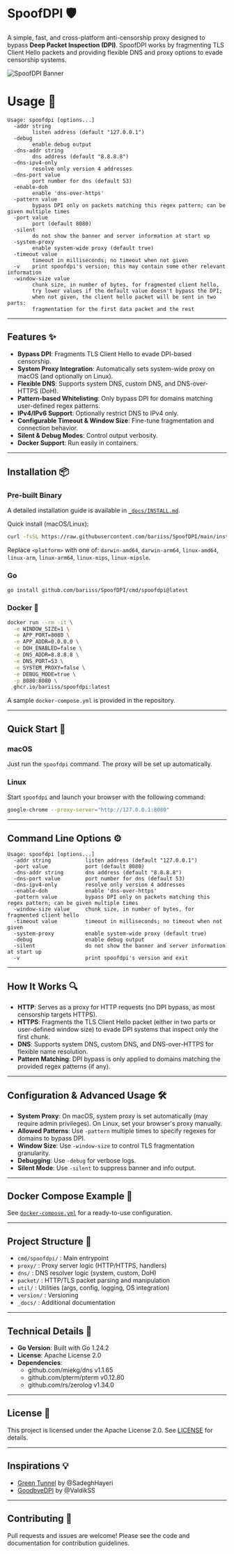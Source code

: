 # SpoofDPI 🛡️

A simple, fast, and cross-platform anti-censorship proxy designed to bypass **Deep Packet Inspection (DPI)**. SpoofDPI works by fragmenting TLS Client Hello packets and providing flexible DNS and proxy options to evade censorship systems.

![SpoofDPI Banner](https://user-images.githubusercontent.com/45588457/148035986-8b0076cc-fefb-48a1-9939-a8d9ab1d6322.png)

# Usage 🚀
```
Usage: spoofdpi [options...]
  -addr string
        listen address (default "127.0.0.1")
  -debug
        enable debug output
  -dns-addr string
        dns address (default "8.8.8.8")
  -dns-ipv4-only
        resolve only version 4 addresses
  -dns-port value
        port number for dns (default 53)
  -enable-doh
        enable 'dns-over-https'
  -pattern value
        bypass DPI only on packets matching this regex pattern; can be given multiple times
  -port value
        port (default 8080)
  -silent
        do not show the banner and server information at start up
  -system-proxy
        enable system-wide proxy (default true)
  -timeout value
        timeout in milliseconds; no timeout when not given
  -v    print spoofdpi's version; this may contain some other relevant information
  -window-size value
        chunk size, in number of bytes, for fragmented client hello,
        try lower values if the default value doesn't bypass the DPI;
        when not given, the client hello packet will be sent in two parts:
        fragmentation for the first data packet and the rest
```

---

## Features ✨
- **Bypass DPI**: Fragments TLS Client Hello to evade DPI-based censorship.
- **System Proxy Integration**: Automatically sets system-wide proxy on macOS (and optionally on Linux).
- **Flexible DNS**: Supports system DNS, custom DNS, and DNS-over-HTTPS (DoH).
- **Pattern-based Whitelisting**: Only bypass DPI for domains matching user-defined regex patterns.
- **IPv4/IPv6 Support**: Optionally restrict DNS to IPv4 only.
- **Configurable Timeout & Window Size**: Fine-tune fragmentation and connection behavior.
- **Silent & Debug Modes**: Control output verbosity.
- **Docker Support**: Run easily in containers.

---

## Installation 📦

### Pre-built Binary
A detailed installation guide is available in [`_docs/INSTALL.md`](./_docs/INSTALL.md).

Quick install (macOS/Linux):
```bash
curl -fsSL https://raw.githubusercontent.com/bariiss/SpoofDPI/main/install.sh | bash -s <platform>
```
Replace `<platform>` with one of: `darwin-amd64`, `darwin-arm64`, `linux-amd64`, `linux-arm`, `linux-arm64`, `linux-mips`, `linux-mipsle`.

### Go
```bash
go install github.com/bariiss/SpoofDPI/cmd/spoofdpi@latest
```

### Docker 🐳
```bash
docker run --rm -it \
  -e WINDOW_SIZE=1 \
  -e APP_PORT=8080 \
  -e APP_ADDR=0.0.0.0 \
  -e DOH_ENABLED=false \
  -e DNS_ADDR=8.8.8.8 \
  -e DNS_PORT=53 \
  -e SYSTEM_PROXY=false \
  -e DEBUG_MODE=true \
  -p 8080:8080 \
  ghcr.io/bariiss/spoofdpi:latest
```
A sample `docker-compose.yml` is provided in the repository.

---

## Quick Start 🚀

### macOS
Just run the `spoofdpi` command. The proxy will be set up automatically.

### Linux
Start `spoofdpi` and launch your browser with the following command:
```bash
google-chrome --proxy-server="http://127.0.0.1:8080"
```

---

## Command Line Options ⚙️
```
Usage: spoofdpi [options...]
  -addr string           listen address (default "127.0.0.1")
  -port value            port (default 8080)
  -dns-addr string       dns address (default "8.8.8.8")
  -dns-port value        port number for dns (default 53)
  -dns-ipv4-only         resolve only version 4 addresses
  -enable-doh            enable 'dns-over-https'
  -pattern value         bypass DPI only on packets matching this regex pattern; can be given multiple times
  -window-size value     chunk size, in number of bytes, for fragmented client hello
  -timeout value         timeout in milliseconds; no timeout when not given
  -system-proxy          enable system-wide proxy (default true)
  -debug                 enable debug output
  -silent                do not show the banner and server information at start up
  -v                     print spoofdpi's version and exit
```

---

## How It Works 🔍
- **HTTP**: Serves as a proxy for HTTP requests (no DPI bypass, as most censorship targets HTTPS).
- **HTTPS**: Fragments the TLS Client Hello packet (either in two parts or user-defined window size) to evade DPI systems that inspect only the first chunk.
- **DNS**: Supports system DNS, custom DNS, and DNS-over-HTTPS for flexible name resolution.
- **Pattern Matching**: DPI bypass is only applied to domains matching the provided regex patterns (if any).

---

## Configuration & Advanced Usage 🛠️
- **System Proxy**: On macOS, system proxy is set automatically (may require admin privileges). On Linux, set your browser's proxy manually.
- **Allowed Patterns**: Use `-pattern` multiple times to specify regexes for domains to bypass DPI.
- **Window Size**: Use `-window-size` to control TLS fragmentation granularity.
- **Debugging**: Use `-debug` for verbose logs.
- **Silent Mode**: Use `-silent` to suppress banner and info output.

---

## Docker Compose Example 🐳
See [`docker-compose.yml`](./docker-compose.yml) for a ready-to-use configuration.

---

## Project Structure 📁
- `cmd/spoofdpi/` : Main entrypoint
- `proxy/`        : Proxy server logic (HTTP/HTTPS, handlers)
- `dns/`          : DNS resolver logic (system, custom, DoH)
- `packet/`       : HTTP/TLS packet parsing and manipulation
- `util/`         : Utilities (args, config, logging, OS integration)
- `version/`      : Versioning
- `_docs/`        : Additional documentation

---

## Technical Details 🔧
- **Go Version**: Built with Go 1.24.2
- **License**: Apache License 2.0
- **Dependencies**:
  - github.com/miekg/dns v1.1.65
  - github.com/pterm/pterm v0.12.80
  - github.com/rs/zerolog v1.34.0

---

## License 📄
This project is licensed under the Apache License 2.0. See [LICENSE](./LICENSE) for details.

---

## Inspirations 💡
- [Green Tunnel](https://github.com/SadeghHayeri/GreenTunnel) by @SadeghHayeri
- [GoodbyeDPI](https://github.com/ValdikSS/GoodbyeDPI) by @ValdikSS

---

## Contributing 🤝
Pull requests and issues are welcome! Please see the code and documentation for contribution guidelines.
